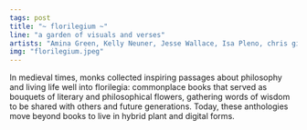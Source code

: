 ```yaml
---
tags: post
title: "~ florilegium ~"
line: "a garden of visuals and verses"
artists: "Amina Green, Kelly Neuner, Jesse Wallace, Isa Pleno, chris giang, Sitoë Thiam, Nnenne Ogbonnaya, Valentina 廖"
img: "florilegium.jpeg"
---
```


In medieval times, monks collected inspiring passages about philosophy and living life well into florilegia: commonplace books that served as bouquets of literary and philosophical flowers, gathering words of wisdom to be shared with others and future generations. Today, these anthologies move beyond books to live in hybrid plant and digital forms.